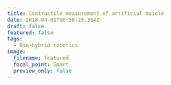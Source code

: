 ```yaml
---
title: Contractile measurement of artificial muscle
date: 2018-04-01T00:58:25.364Z
draft: false
featured: false
tags:
  - Bio-hybrid robotics
image:
  filename: featured
  focal_point: Smart
  preview_only: false
---
```

